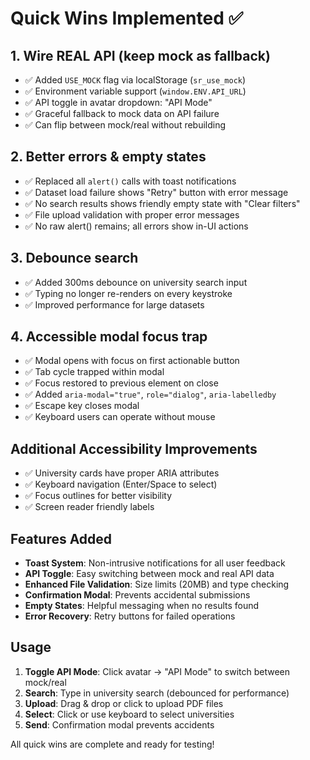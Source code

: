 # Quick Wins Implemented ✅

## 1. Wire REAL API (keep mock as fallback)
- ✅ Added `USE_MOCK` flag via localStorage (`sr_use_mock`)
- ✅ Environment variable support (`window.ENV.API_URL`)
- ✅ API toggle in avatar dropdown: "API Mode"
- ✅ Graceful fallback to mock data on API failure
- ✅ Can flip between mock/real without rebuilding

## 2. Better errors & empty states
- ✅ Replaced all `alert()` calls with toast notifications
- ✅ Dataset load failure shows "Retry" button with error message
- ✅ No search results shows friendly empty state with "Clear filters"
- ✅ File upload validation with proper error messages
- ✅ No raw alert() remains; all errors show in-UI actions

## 3. Debounce search
- ✅ Added 300ms debounce on university search input
- ✅ Typing no longer re-renders on every keystroke
- ✅ Improved performance for large datasets

## 4. Accessible modal focus trap
- ✅ Modal opens with focus on first actionable button
- ✅ Tab cycle trapped within modal
- ✅ Focus restored to previous element on close
- ✅ Added `aria-modal="true"`, `role="dialog"`, `aria-labelledby`
- ✅ Escape key closes modal
- ✅ Keyboard users can operate without mouse

## Additional Accessibility Improvements
- ✅ University cards have proper ARIA attributes
- ✅ Keyboard navigation (Enter/Space to select)
- ✅ Focus outlines for better visibility
- ✅ Screen reader friendly labels

## Features Added
- **Toast System**: Non-intrusive notifications for all user feedback
- **API Toggle**: Easy switching between mock and real API data
- **Enhanced File Validation**: Size limits (20MB) and type checking
- **Confirmation Modal**: Prevents accidental submissions
- **Empty States**: Helpful messaging when no results found
- **Error Recovery**: Retry buttons for failed operations

## Usage
1. **Toggle API Mode**: Click avatar → "API Mode" to switch between mock/real
2. **Search**: Type in university search (debounced for performance)
3. **Upload**: Drag & drop or click to upload PDF files
4. **Select**: Click or use keyboard to select universities
5. **Send**: Confirmation modal prevents accidents

All quick wins are complete and ready for testing!